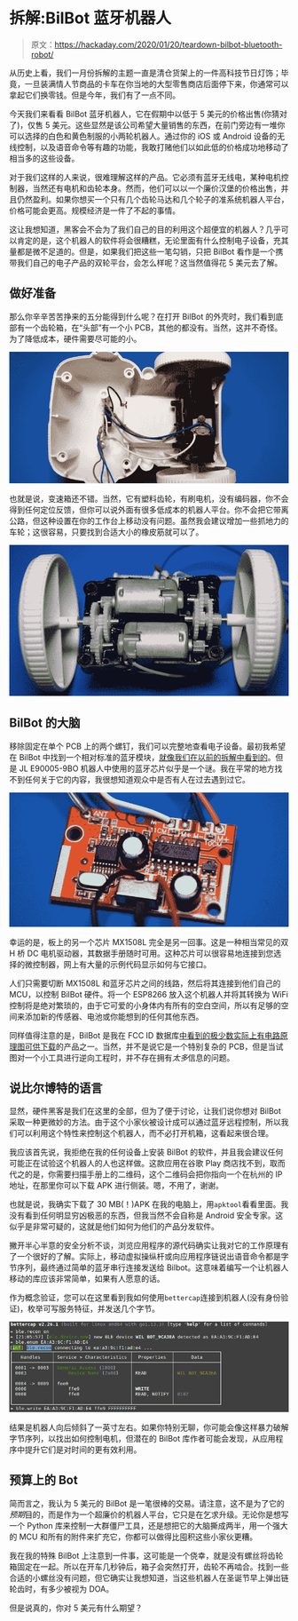 # 拆解:BilBot 蓝牙机器人

> 原文：<https://hackaday.com/2020/01/20/teardown-bilbot-bluetooth-robot/>

从历史上看，我们一月份拆解的主题一直是清仓货架上的一件高科技节日灯饰；毕竟，一旦装满情人节商品的卡车在你当地的大型零售商店后面停下来，你通常可以拿起它们换零钱。但是今年，我们有了一点不同。

今天我们来看看 BilBot 蓝牙机器人，它在假期中以低于 5 美元的价格出售(你猜对了)，仅售 5 美元。这些显然是该公司希望大量销售的东西，在前门旁边有一堆你可以选择的白色和黄色制服的小两轮机器人。通过你的 iOS 或 Android 设备的无线控制，以及语音命令等有趣的功能，我敢打赌他们以如此低的价格成功地移动了相当多的这些设备。

对于我们这样的人来说，很难理解这样的产品。它必须有蓝牙无线电，某种电机控制器，当然还有电机和齿轮本身。然而，他们可以以一个廉价汉堡的价格出售，并且仍然盈利。如果你想买一个只有几个齿轮马达和几个轮子的准系统机器人平台，价格可能会更高。规模经济是一件了不起的事情。

这让我想知道，黑客会不会为了我们自己的目的利用这个超便宜的机器人？几乎可以肯定的是，这个机器人的软件将会很糟糕，无论里面有什么控制电子设备，充其量都是微不足道的。但是，如果我们把这些一笔勾销，只把 BilBot 看作是一个携带我们自己的电子产品的双轮平台，会怎么样呢？这当然值得花 5 美元去了解。

## 做好准备

那么你辛辛苦苦挣来的五分能得到什么呢？在打开 BilBot 的外壳时，我们看到底部有一个齿轮箱，在“头部”有一个小 PCB，其他的都没有。当然，这并不奇怪。为了降低成本，硬件需要尽可能的小。

[![](img/6ad0a762b8086a98c472e797f3629578.png)](https://hackaday.com/wp-content/uploads/2020/01/bilbot_open.jpg)

也就是说，变速箱还不错。当然，它有塑料齿轮，有刷电机，没有编码器，你不会得到任何定位反馈，但你可以说外面有很多低成本的机器人平台。你不会把它带离公路，但这种设置在你的工作台上移动没有问题。虽然我会建议增加一些抓地力的车轮；这很容易，只要找到合适大小的橡皮筋就可以了。

[![](img/0e0a3fe4d9f244ee2daecf19fa53340e.png)](https://hackaday.com/wp-content/uploads/2020/01/bilbot_gearbox.jpg)

## BilBot 的大脑

移除固定在单个 PCB 上的两个螺钉，我们可以完整地查看电子设备。最初我希望在 BilBot 中找到一个相对标准的蓝牙模块，[就像我们在以前的拆解中看到的](https://hackaday.com/2019/02/27/teardown-applights-personalized-projection/)。但是 JL E90005-9BO 机器人中使用的蓝牙芯片似乎是一个谜。我在平常的地方找不到任何关于它的内容，我很想知道观众中是否有人在过去遇到过它。

[![](img/52e49b990df524cd8f6b2fd5d5d6a13f.png)](https://hackaday.com/wp-content/uploads/2020/01/bilbot_pcb.jpg)

幸运的是，板上的另一个芯片 MX1508L 完全是另一回事。这是一种相当常见的双 H 桥 DC 电机驱动器，其数据手册随时可用。这种芯片可以很容易地连接到您选择的微控制器，网上有大量的示例代码显示如何与它接口。

人们只需要切断 MX1508L 和蓝牙芯片之间的线路，然后将其连接到他们自己的 MCU，以控制 BilBot 硬件。将一个 ESP8266 放入这个机器人并将其转换为 WiFi 控制将是绝对繁琐的，由于它可爱的小身体内有所有的空白空间，所以有足够的空间来添加新的传感器、电池或你能想到的任何其他东西。

同样值得注意的是，BilBot 是我在 FCC ID 数据库[中看到的极少数实际上有电路原理图可供下载](https://fccid.io/2ADM5-ET-0052)的产品之一。当然，并不是说它是一个特别复杂的 PCB，但是当试图对一个小工具进行逆向工程时，并不存在拥有*太多*信息的问题。

## 说比尔博特的语言

显然，硬件黑客是我们在这里的全部，但为了便于讨论，让我们说你想对 BilBot 采取一种更微妙的方法。由于这个小家伙被设计成可以通过蓝牙远程控制，所以我们可以利用这个特性来控制这个机器人，而不必打开机箱，这看起来很合理。

我应该首先说，我拒绝在我的任何设备上安装 BilBot 的软件，并且我会建议任何可能正在试验这个机器人的人也这样做。这款应用在谷歌 Play 商店找不到，取而代之的是，你需要扫描手册上的二维码，这个二维码会把你指向一个在杭州的 IP 地址，在那里你可以下载 APK 进行侧装。嗯，不用了，谢谢。

也就是说，我确实下载了 30 MB(！)APK 在我的电脑上，用`apktool`看看里面。我没有看到任何明显穷凶极恶的东西，但我当然不会自称是 Android 安全专家。这似乎是非常可疑的，这就是他们如何为他们的产品分发软件。

撇开半心半意的安全分析不谈，浏览应用程序的源代码确实让我对它的工作原理有了一个很好的了解。实际上，移动虚拟操纵杆或向应用程序链说出语音命令都是字节序列，最终通过简单的蓝牙串行连接发送给 Bilbot。这意味着编写一个让机器人移动的库应该非常简单，如果有人愿意的话。

作为概念验证，您可以在这里看到我如何使用`bettercap`连接到机器人(没有身份验证)，枚举可写服务特征，并发送几个字节。

[![](img/650fc4cc5d3fdee2bf230cb9ebf2287d.png)](https://hackaday.com/wp-content/uploads/2020/01/bilbot_bettercap.png)

结果是机器人向后倾斜了一英寸左右。如果你特别无聊，你可能会像这样暴力破解字节序列，以找出如何控制电机，但潜在的 BilBot 库作者可能会发现，从应用程序中提升它们是对时间的更有效利用。

## 预算上的 Bot

简而言之，我认为 5 美元的 BilBot 是一笔很棒的交易。请注意，这不是为了它的*预期*目的，而是作为一个超廉价的机器人平台，它只是在乞求升级。无论你是想写一个 Python 库来控制一大群僵尸工具，还是想把它的大脑撕成两半，用一个强大的 MCU 和所有的附件来扩充它，你都可以做得比囤积这些小家伙更糟。

我在我的特殊 BilBot 上注意到一件事，这可能是一个侥幸，就是没有螺丝将齿轮箱固定在一起。所以在开车几秒钟后，箱子会突然打开，齿轮不再啮合。找到一些合适的小螺丝没有问题，但它确实让我想知道，当这些机器人在圣诞节早上弹出链轮齿时，有多少被视为 DOA。

但是说真的，你对 5 美元有什么期望？